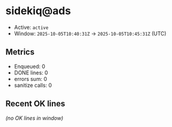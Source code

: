 # sidekiq@ads

- Active: `active`
- Window: `2025-10-05T10:40:31Z` → `2025-10-05T10:45:31Z` (UTC)

## Metrics
- Enqueued: 0
- DONE lines: 0
- errors sum: 0
- sanitize calls: 0

## Recent OK lines
_(no OK lines in window)_
